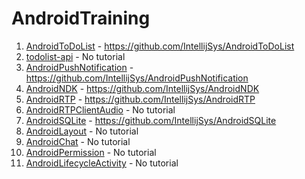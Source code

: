 # AndroidTraining

1. [AndroidToDoList](http://intellij.my/2016/08/11/building-a-to-do-list-android-mobile-app-part-1/) - https://github.com/IntellijSys/AndroidToDoList
2. [todolist-api](https://github.com/IntellijSys/todolist-api) - No tutorial
3. [AndroidPushNotification](http://intellij.my/2017/05/15/android-gcm-push-notification-tutorial/) - https://github.com/IntellijSys/AndroidPushNotification
4. [AndroidNDK](http://intellij.my/2017/05/10/how-to-create-a-c-library-with-ndk-on-android-studio/) -  https://github.com/IntellijSys/AndroidNDK
5. [AndroidRTP](http://intellij.my/2017/05/12/android-rtp-video-audio-stream-via-vlc-player/) - https://github.com/IntellijSys/AndroidRTP
6. [AndroidRTPClientAudio](https://github.com/datomnurdin/AndroidRTPAudioClient) - No tutorial
7. [AndroidSQLite](http://intellij.my/2017/05/16/android-sqlite-tutorial/) - https://github.com/IntellijSys/AndroidSQLite
8. [AndroidLayout](https://github.com/IntellijSys/AndroidLayout) - No tutorial
9. [AndroidChat](https://github.com/IntellijSys/AndroidChat) - No tutorial
10. [AndroidPermission](https://github.com/IntellijSys/AndroidPermission) - No tutorial
11. [AndroidLifecycleActivity]() - No tutorial
